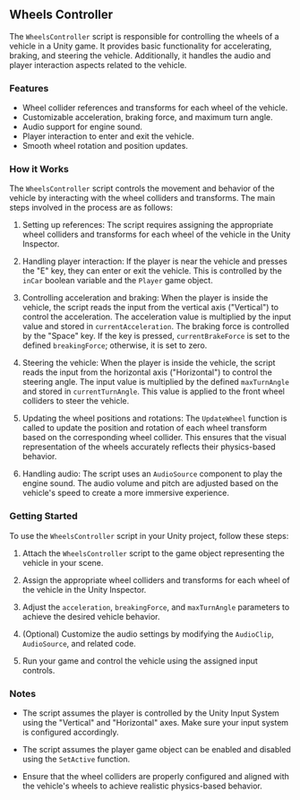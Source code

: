 ## Wheels Controller

The `WheelsController` script is responsible for controlling the wheels of a vehicle in a Unity game. It provides basic functionality for accelerating, braking, and steering the vehicle. Additionally, it handles the audio and player interaction aspects related to the vehicle.

### Features

- Wheel collider references and transforms for each wheel of the vehicle.
- Customizable acceleration, braking force, and maximum turn angle.
- Audio support for engine sound.
- Player interaction to enter and exit the vehicle.
- Smooth wheel rotation and position updates.

### How it Works

The `WheelsController` script controls the movement and behavior of the vehicle by interacting with the wheel colliders and transforms. The main steps involved in the process are as follows:

1. Setting up references: The script requires assigning the appropriate wheel colliders and transforms for each wheel of the vehicle in the Unity Inspector.

2. Handling player interaction: If the player is near the vehicle and presses the "E" key, they can enter or exit the vehicle. This is controlled by the `inCar` boolean variable and the `Player` game object.

3. Controlling acceleration and braking: When the player is inside the vehicle, the script reads the input from the vertical axis ("Vertical") to control the acceleration. The acceleration value is multiplied by the input value and stored in `currentAcceleration`. The braking force is controlled by the "Space" key. If the key is pressed, `currentBrakeForce` is set to the defined `breakingForce`; otherwise, it is set to zero.

4. Steering the vehicle: When the player is inside the vehicle, the script reads the input from the horizontal axis ("Horizontal") to control the steering angle. The input value is multiplied by the defined `maxTurnAngle` and stored in `currentTurnAngle`. This value is applied to the front wheel colliders to steer the vehicle.

5. Updating the wheel positions and rotations: The `UpdateWheel` function is called to update the position and rotation of each wheel transform based on the corresponding wheel collider. This ensures that the visual representation of the wheels accurately reflects their physics-based behavior.

6. Handling audio: The script uses an `AudioSource` component to play the engine sound. The audio volume and pitch are adjusted based on the vehicle's speed to create a more immersive experience.

### Getting Started

To use the `WheelsController` script in your Unity project, follow these steps:

1. Attach the `WheelsController` script to the game object representing the vehicle in your scene.

2. Assign the appropriate wheel colliders and transforms for each wheel of the vehicle in the Unity Inspector.

3. Adjust the `acceleration`, `breakingForce`, and `maxTurnAngle` parameters to achieve the desired vehicle behavior.

4. (Optional) Customize the audio settings by modifying the `AudioClip`, `AudioSource`, and related code.

5. Run your game and control the vehicle using the assigned input controls.

### Notes

- The script assumes the player is controlled by the Unity Input System using the "Vertical" and "Horizontal" axes. Make sure your input system is configured accordingly.

- The script assumes the player game object can be enabled and disabled using the `SetActive` function.

- Ensure that the wheel colliders are properly configured and aligned with the vehicle's wheels to achieve realistic physics-based behavior.

